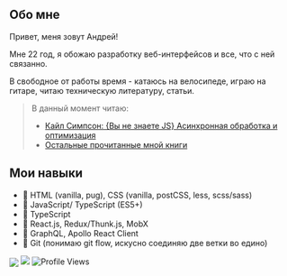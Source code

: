 
## Обо мне
Привет, меня зовут Андрей!

Мне 22 год, я обожаю разработку веб-интерфейсов и все, что с ней связанно.

В свободное от работы время - катаюсь на велосипеде, играю на гитаре, читаю техническую литературу, статьи.

> В данный момент читаю:
> - [Кайл Симпсон: {Вы не знаете JS} Асинхронная обработка и оптимизация](https://www.labirint.ru/books/704016/)
> - [Остальные прочитанные мной книги](https://github.com/borshblack/borshblack/blob/main/readable_books.md)

## Мои навыки
- 🧱 HTML (vanilla, pug), CSS (vanilla, postCSS, less, scss/sass)
- 📀 JavaScript/ TypeScript (ES5+)
- 🧵 TypeScript
- 💪 React.js, Redux/Thunk.js, MobX
- 👾 GraphQL, Apollo React Client
- 🐙 Git (понимаю git flow, искусно соединяю две ветки во едино)

<img align="center" src="https://github-readme-stats.vercel.app/api?username=borshblack&show_icons=true&theme=radical" />
<img src="https://www.codewars.com/users/BorshBlack/badges/large" titl="Codewars: 5kyu, BorshBlack"/>
<img src="https://komarev.com/ghpvc/?username=borshblack" alt="Profile Views" />
<!--
**borshblack/borshblack** is a ✨ _special_ ✨ repository because its `README.md` (this file) appears on your GitHub profile.

Here are some ideas to get you started:

- 🔭 I’m currently working on ...
- 🌱 I’m currently learning ...
- 👯 I’m looking to collaborate on ...
- 🤔 I’m looking for help with ...
- 💬 Ask me about ...
- 📫 How to reach me: ...
- 😄 Pronouns: ...
- ⚡ Fun fact: ...
-->
